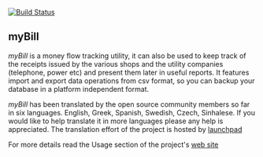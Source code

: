 [![Build Status](https://travis-ci.org/nickapos/myBill.svg?branch=master)](https://travis-ci.org/nickapos/myBill)


myBill
------

*myBill* is a money flow tracking utility, it can also be used to keep track of
the receipts issued by the various shops and the utility companies (telephone,
power etc) and present them later in useful reports. It features import and
export data operations from csv format, so you can backup your database in a
platform independent format.


*myBill* has been translated by the open source community members so far in six
languages. English, Greek, Spanish, Swedish, Czech, Sinhalese. If you would like to help translate it in more languages please any help is appreciated.
The translation effort of the project is hosted by [launchpad](https://translations.launchpad.net/mybill)

For more details read the Usage section of the project's [web site](http://mybill.oncrete.gr)
